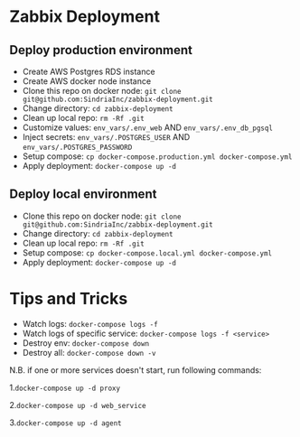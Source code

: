# Zabbix Deployment

## Deploy production environment

- Create AWS Postgres RDS instance
- Create AWS docker node instance
- Clone this repo on docker node: `git clone git@github.com:SindriaInc/zabbix-deployment.git`
- Change directory: `cd zabbix-deployment`
- Clean up local repo: `rm -Rf .git` 
- Customize values: `env_vars/.env_web` AND `env_vars/.env_db_pgsql`
- Inject secrets: `env_vars/.POSTGRES_USER` AND `env_vars/.POSTGRES_PASSWORD`
- Setup compose: `cp docker-compose.production.yml docker-compose.yml`
- Apply deployment: `docker-compose up -d`

## Deploy local environment

- Clone this repo on docker node: `git clone git@github.com:SindriaInc/zabbix-deployment.git`
- Change directory: `cd zabbix-deployment`
- Clean up local repo: `rm -Rf .git`
- Setup compose: `cp docker-compose.local.yml docker-compose.yml`
- Apply deployment: `docker-compose up -d`

# Tips and Tricks

- Watch logs: `docker-compose logs -f`
- Watch logs of specific service: `docker-compose logs -f <service>`
- Destroy env: `docker-compose down`
- Destroy all: `docker-compose down -v`

N.B. if one or more services doesn't start, run following commands:

1.`docker-compose up -d proxy`

2.`docker-compose up -d web_service`

3.`docker-compose up -d agent`